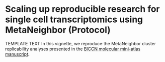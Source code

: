 # Scaling up reproducible research for single cell transcriptomics using MetaNeighbor (Protocol)

TEMPLATE TEXT In this vignette, we reproduce the MetaNeighbor cluster replicability analyses presented in the [BICCN molecular mini-atlas manuscript](https://www.biorxiv.org/content/10.1101/2020.02.29.970558v2).